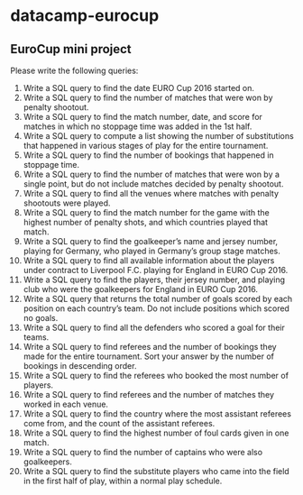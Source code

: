 # datacamp-eurocup

## EuroCup mini project

Please write the following queries:
1. Write a SQL query to find the date EURO Cup 2016 started on.
2. Write a SQL query to find the number of matches that were won by penalty shootout.
3. Write a SQL query to find the match number, date, and score for matches in which no
stoppage time was added in the 1st half.
4. Write a SQL query to compute a list showing the number of substitutions that
happened in various stages of play for the entire tournament.
5. Write a SQL query to find the number of bookings that happened in stoppage time.
6. Write a SQL query to find the number of matches that were won by a single point, but
do not include matches decided by penalty shootout.
7. Write a SQL query to find all the venues where matches with penalty shootouts were
played.
8. Write a SQL query to find the match number for the game with the highest number of
penalty shots, and which countries played that match.
9. Write a SQL query to find the goalkeeper’s name and jersey number, playing for
Germany, who played in Germany’s group stage matches.
10. Write a SQL query to find all available information about the players under contract to
Liverpool F.C. playing for England in EURO Cup 2016.
11. Write a SQL query to find the players, their jersey number, and playing club who were
the goalkeepers for England in EURO Cup 2016.
12. Write a SQL query that returns the total number of goals scored by each position on
each country’s team. Do not include positions which scored no goals.
13. Write a SQL query to find all the defenders who scored a goal for their teams.
14. Write a SQL query to find referees and the number of bookings they made for the
entire tournament. Sort your answer by the number of bookings in descending order.
15. Write a SQL query to find the referees who booked the most number of players.
16. Write a SQL query to find referees and the number of matches they worked in each
venue.
17. Write a SQL query to find the country where the most assistant referees come from,
and the count of the assistant referees.
18. Write a SQL query to find the highest number of foul cards given in one match.
19. Write a SQL query to find the number of captains who were also goalkeepers.
20. Write a SQL query to find the substitute players who came into the field in the first
half of play, within a normal play schedule.